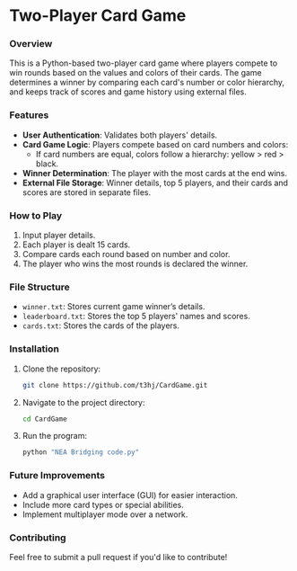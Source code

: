 # Two-Player Card Game

### Overview
This is a Python-based two-player card game where players compete to win rounds based on the values and colors of their cards. The game determines a winner by comparing each card's number or color hierarchy, and keeps track of scores and game history using external files.

### Features
- **User Authentication**: Validates both players' details.
- **Card Game Logic**: Players compete based on card numbers and colors:
  - If card numbers are equal, colors follow a hierarchy: yellow > red > black.
- **Winner Determination**: The player with the most cards at the end wins.
- **External File Storage**: Winner details, top 5 players, and their cards and scores are stored in separate files.

### How to Play
1. Input player details.
2. Each player is dealt 15 cards.
3. Compare cards each round based on number and color.
4. The player who wins the most rounds is declared the winner.

### File Structure
- `winner.txt`: Stores current game winner’s details.
- `leaderboard.txt`: Stores the top 5 players' names and scores.
- `cards.txt`: Stores the cards of the players.

### Installation
1. Clone the repository:
   ```bash
   git clone https://github.com/t3hj/CardGame.git
   ```
2. Navigate to the project directory:
   ```bash
   cd CardGame
   ```
3. Run the program:
   ```bash
   python "NEA Bridging code.py"
   ```

### Future Improvements
- Add a graphical user interface (GUI) for easier interaction.
- Include more card types or special abilities.
- Implement multiplayer mode over a network.

### Contributing
Feel free to submit a pull request if you'd like to contribute!
